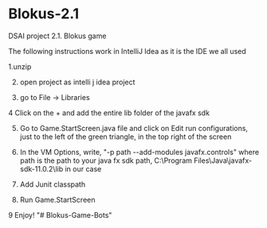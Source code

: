 # Blokus-2.1
DSAI project 2.1. Blokus game


The following instructions work in IntelliJ Idea as it is the IDE we all used

1.unzip

2. open project as intelli j idea project

3. go to File -> Libraries 

4 Click on the + and add the entire lib folder of the javafx sdk

5. Go to Game.StartScreen.java file and click on Edit run configurations, just to the left of the 
green triangle, in the top right of the screen

6. In the VM Options, write, 
"-p path --add-modules javafx.controls"
where path is the path to your java fx sdk path, C:\Program Files\Java\javafx-sdk-11.0.2\lib in our case

7. Add Junit classpath

8. Run Game.StartScreen

9 Enjoy!
"# Blokus-Game-Bots" 
